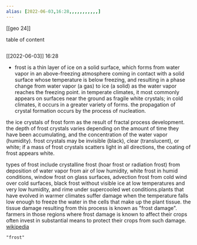 ```yaml
---
alias: [2022-06-03,16:28,,,,,,,,,,,]
---
```

[[geo 24]]

table of content
```toc
```

[[2022-06-03]] 16:28
- frost is a thin layer of ice on a solid surface, which forms from water vapor in an above-freezing atmosphere coming in contact with a solid surface whose temperature is below freezing, and resulting in a phase change from water vapor (a gas) to ice (a solid) as the water vapor reaches the freezing point. in temperate climates, it most commonly appears on surfaces near the ground as fragile white crystals; in cold climates, it occurs in a greater variety of forms. the propagation of crystal formation occurs by the process of nucleation.

the ice crystals of frost form as the result of fractal process development. the depth of frost crystals varies depending on the amount of time they have been accumulating, and the concentration of the water vapor (humidity). frost crystals may be invisible (black), clear (translucent), or white; if a mass of frost crystals scatters light in all directions, the coating of frost appears white.

types of frost include crystalline frost (hoar frost or radiation frost) from deposition of water vapor from air of low humidity, white frost in humid conditions, window frost on glass surfaces, advection frost from cold wind over cold surfaces, black frost without visible ice at low temperatures and very low humidity, and rime under supercooled wet conditions.plants that have evolved in warmer climates suffer damage when the temperature falls low enough to freeze the water in the cells  that make up the plant tissue. the tissue damage resulting from this process is known as "frost damage". farmers in those regions where frost damage is known to affect their crops often invest in substantial means to protect their crops from such damage.
[wikipedia](https://en.wikipedia.org/wiki/frost)
```query
"frost"
```